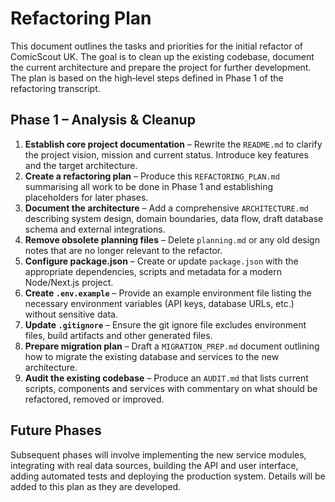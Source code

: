 # Refactoring Plan

This document outlines the tasks and priorities for the initial refactor of ComicScout UK. The goal is to clean up the existing codebase, document the current architecture and prepare the project for further development. The plan is based on the high‑level steps defined in Phase 1 of the refactoring transcript.

## Phase 1 – Analysis & Cleanup

1. **Establish core project documentation** – Rewrite the `README.md` to clarify the project vision, mission and current status. Introduce key features and the target architecture.
2. **Create a refactoring plan** – Produce this `REFACTORING_PLAN.md` summarising all work to be done in Phase 1 and establishing placeholders for later phases.
3. **Document the architecture** – Add a comprehensive `ARCHITECTURE.md` describing system design, domain boundaries, data flow, draft database schema and external integrations.
4. **Remove obsolete planning files** – Delete `planning.md` or any old design notes that are no longer relevant to the refactor.
5. **Configure package.json** – Create or update `package.json` with the appropriate dependencies, scripts and metadata for a modern Node/Next.js project.
6. **Create `.env.example`** – Provide an example environment file listing the necessary environment variables (API keys, database URLs, etc.) without sensitive data.
7. **Update `.gitignore`** – Ensure the git ignore file excludes environment files, build artifacts and other generated files.
8. **Prepare migration plan** – Draft a `MIGRATION_PREP.md` document outlining how to migrate the existing database and services to the new architecture.
9. **Audit the existing codebase** – Produce an `AUDIT.md` that lists current scripts, components and services with commentary on what should be refactored, removed or improved.

## Future Phases

Subsequent phases will involve implementing the new service modules, integrating with real data sources, building the API and user interface, adding automated tests and deploying the production system. Details will be added to this plan as they are developed.
